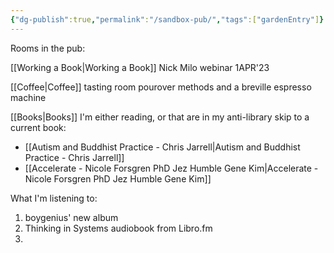 ```yaml
---
{"dg-publish":true,"permalink":"/sandbox-pub/","tags":["gardenEntry"]}
---
```


Rooms in the pub:

[[Working a Book\|Working a Book]] Nick Milo webinar 1APR'23

[[Coffee\|Coffee]] tasting room
pourover methods and a breville espresso machine

[[Books\|Books]] I'm either reading, or that are in my anti-library
skip to a current book: 
- [[Autism and Buddhist Practice - Chris Jarrell\|Autism and Buddhist Practice - Chris Jarrell]]
- [[Accelerate - Nicole Forsgren PhD Jez Humble Gene Kim\|Accelerate - Nicole Forsgren PhD Jez Humble Gene Kim]]

What I'm listening to:
1. boygenius' new album
2. Thinking in Systems audiobook from Libro.fm
3. 




